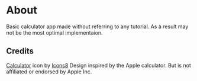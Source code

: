 # About

Basic calculator app made without referring to any tutorial. As a result may not be the most optimal implementaion.

## Credits

<a target="_blank" href="https://icons8.com/icon/qrOXrfUDKkOX/calculator">Calculator</a> icon by <a target="_blank" href="https://icons8.com">Icons8</a>
Design inspired by the Apple calculator. But is not affiliated or endorsed by Apple Inc.
